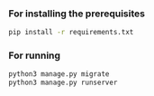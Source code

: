### For installing the prerequisites
``` bash
pip install -r requirements.txt
```
### For running
```bash
python3 manage.py migrate
python3 manage.py runserver
```
